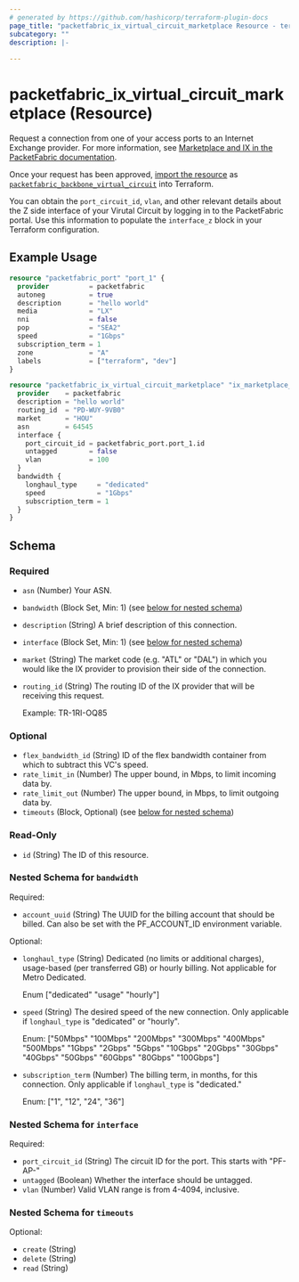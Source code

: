 ```yaml
---
# generated by https://github.com/hashicorp/terraform-plugin-docs
page_title: "packetfabric_ix_virtual_circuit_marketplace Resource - terraform-provider-packetfabric"
subcategory: ""
description: |-
  
---
```


# packetfabric_ix_virtual_circuit_marketplace (Resource)

Request a connection from one of your access ports to an Internet Exchange provider. For more information, see [Marketplace and IX in the PacketFabric documentation](https://docs.packetfabric.com/eco/).

Once your request has been approved, [import the resource](https://registry.terraform.io/providers/PacketFabric/packetfabric/latest/docs/guides/importing) as [`packetfabric_backbone_virtual_circuit`](https://registry.terraform.io/providers/PacketFabric/packetfabric/latest/docs/resources/packetfabric_backbone_virtual_circuit) into Terraform. 

You can obtain the `port_circuit_id`, `vlan`, and other relevant details about the Z side interface of your Virutal Circuit by logging in to the PacketFabric portal. Use this information to populate the `interface_z` block in your Terraform configuration.

## Example Usage

```terraform
resource "packetfabric_port" "port_1" {
  provider          = packetfabric
  autoneg           = true
  description       = "hello world"
  media             = "LX"
  nni               = false
  pop               = "SEA2"
  speed             = "1Gbps"
  subscription_term = 1
  zone              = "A"
  labels            = ["terraform", "dev"]
}

resource "packetfabric_ix_virtual_circuit_marketplace" "ix_marketplace_conn1" {
  provider    = packetfabric
  description = "hello world"
  routing_id  = "PD-WUY-9VB0"
  market      = "HOU"
  asn         = 64545
  interface {
    port_circuit_id = packetfabric_port.port_1.id
    untagged        = false
    vlan            = 100
  }
  bandwidth {
    longhaul_type     = "dedicated"
    speed             = "1Gbps"
    subscription_term = 1
  }
}
```

<!-- schema generated by tfplugindocs -->
## Schema

### Required

- `asn` (Number) Your ASN.
- `bandwidth` (Block Set, Min: 1) (see [below for nested schema](#nestedblock--bandwidth))
- `description` (String) A brief description of this connection.
- `interface` (Block Set, Min: 1) (see [below for nested schema](#nestedblock--interface))
- `market` (String) The market code (e.g. "ATL" or "DAL") in which you would like the IX provider to provision their side of the connection.
- `routing_id` (String) The routing ID of the IX provider that will be receiving this request.

	Example: TR-1RI-OQ85

### Optional

- `flex_bandwidth_id` (String) ID of the flex bandwidth container from which to subtract this VC's speed.
- `rate_limit_in` (Number) The upper bound, in Mbps, to limit incoming data by.
- `rate_limit_out` (Number) The upper bound, in Mbps, to limit outgoing data by.
- `timeouts` (Block, Optional) (see [below for nested schema](#nestedblock--timeouts))

### Read-Only

- `id` (String) The ID of this resource.

<a id="nestedblock--bandwidth"></a>
### Nested Schema for `bandwidth`

Required:

- `account_uuid` (String) The UUID for the billing account that should be billed. Can also be set with the PF_ACCOUNT_ID environment variable.

Optional:

- `longhaul_type` (String) Dedicated (no limits or additional charges), usage-based (per transferred GB) or hourly billing. Not applicable for Metro Dedicated.

	Enum ["dedicated" "usage" "hourly"]
- `speed` (String) The desired speed of the new connection. Only applicable if `longhaul_type` is "dedicated" or "hourly".

	Enum: ["50Mbps" "100Mbps" "200Mbps" "300Mbps" "400Mbps" "500Mbps" "1Gbps" "2Gbps" "5Gbps" "10Gbps" "20Gbps" "30Gbps" "40Gbps" "50Gbps" "60Gbps" "80Gbps" "100Gbps"]
- `subscription_term` (Number) The billing term, in months, for this connection. Only applicable if `longhaul_type` is "dedicated."

	Enum: ["1", "12", "24", "36"]


<a id="nestedblock--interface"></a>
### Nested Schema for `interface`

Required:

- `port_circuit_id` (String) The circuit ID for the port. This starts with "PF-AP-"
- `untagged` (Boolean) Whether the interface should be untagged.
- `vlan` (Number) Valid VLAN range is from 4-4094, inclusive.


<a id="nestedblock--timeouts"></a>
### Nested Schema for `timeouts`

Optional:

- `create` (String)
- `delete` (String)
- `read` (String)


